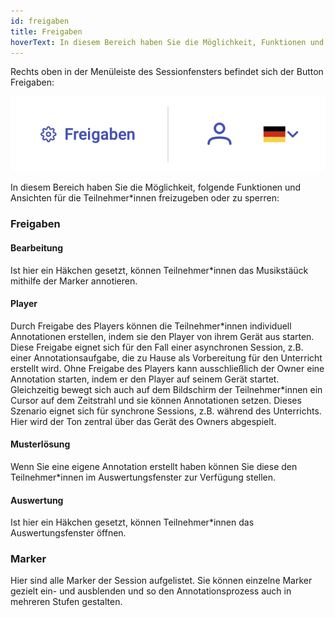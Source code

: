```yaml
---
id: freigaben
title: Freigaben
hoverText: In diesem Bereich haben Sie die Möglichkeit, Funktionen und Ansichten für die Teilnehmer*innen freizugeben.
---
```


Rechts oben in der Menüleiste des Sessionfensters befindet sich der Button Freigaben:

![picture](/img/freigaben.png)

In diesem Bereich haben Sie die Möglichkeit, folgende Funktionen und Ansichten für die Teilnehmer\*innen freizugeben oder zu sperren:

### Freigaben

#### Bearbeitung
Ist hier ein Häkchen gesetzt, können Teilnehmer\*innen das Musikstäück mithilfe der Marker annotieren.

#### Player
Durch Freigabe des Players können die Teilnehmer\*innen individuell Annotationen erstellen, indem sie den Player von ihrem Gerät aus starten. Diese Freigabe eignet sich für den Fall einer asynchronen Session, z.B. einer Annotationsaufgabe, die zu Hause als Vorbereitung für den Unterricht erstellt wird. Ohne Freigabe des Players kann ausschließlich der Owner eine Annotation starten, indem er den Player auf seinem Gerät startet. Gleichzeitig bewegt sich auch auf dem Bildschirm der Teilnehmer\*innen ein Cursor auf dem Zeitstrahl und sie können Annotationen setzen. Dieses Szenario eignet sich für synchrone Sessions, z.B. während des Unterrichts. Hier wird der Ton zentral über das Gerät des Owners abgespielt.

#### Musterlösung
Wenn Sie eine eigene Annotation erstellt haben können Sie diese den Teilnehmer\*innen im Auswertungsfenster zur Verfügung stellen.

#### Auswertung
Ist hier ein Häkchen gesetzt, können Teilnehmer\*innen das Auswertungsfenster öffnen.

### Marker
Hier sind alle Marker der Session aufgelistet. Sie können einzelne Marker gezielt ein- und ausblenden und so den Annotationsprozess auch in mehreren Stufen gestalten.  
